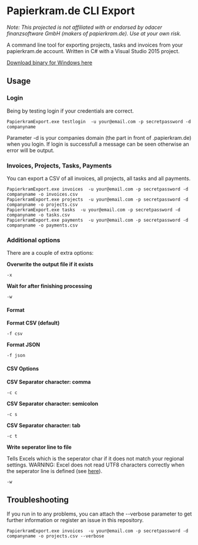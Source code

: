 # Papierkram.de CLI Export

_Note: This projected is not affiliated with or endorsed by odacer finanzsoftware GmbH  (makers of papierkram.de). Use at your own risk._

A command line tool for exporting projects, tasks and invoices from your papierkram.de account. Written in C# with a Visual Studio 2015 project.

[Download binary for Windows here](https://github.com/aduggleby/papierkram-export/raw/master/dist/PapierkramExport.zip)

## Usage

### Login

Being by testing login if your credentials are correct.

    PapierkramExport.exe testlogin  -u your@email.com -p secretpassword -d companyname
    
Parameter -d is your companies domain (the part in front of .papierkram.de) when you login.
If login is successfull a message can be seen otherwise an error will be output.

### Invoices, Projects, Tasks, Payments

You can export a CSV of all invoices, all projects, all tasks and all payments.

    PapierkramExport.exe invoices  -u your@email.com -p secretpassword -d companyname -o invoices.csv
    PapierkramExport.exe projects  -u your@email.com -p secretpassword -d companyname -o projects.csv
    PapierkramExport.exe tasks  -u your@email.com -p secretpassword -d companyname -o tasks.csv
    PapierkramExport.exe payments  -u your@email.com -p secretpassword -d companyname -o payments.csv

### Additional options

There are a couple of extra options:

**Overwrite the output file if it exists**

    -x 
    
**Wait for <enter> after finishing processing**

    -w
    
    

#### Format 

**Format CSV (default)**

	-f csv

**Format JSON**

	-f json


#### CSV Options

**CSV Separator character: comma**

    -c c
    
**CSV Separator character: semicolon**

    -c s
    
**CSV Separator character: tab**

    -c t
    
**Write seperator line to file**

Tells Excels which is the seperator char if it does not match your regional settings. WARNING: Excel does not read UTF8 characters correctly when the seperator line is defined (see [here](http://stackoverflow.com/questions/20395699/sep-statement-breaks-utf8-bom-in-csv-file-which-is-generated-by-xsl)).

    -w 
    
## Troubleshooting

If you run in to any problems, you can attach the --verbose parameter to get further information or register an issue in this repository.

    PapierkramExport.exe invoices  -u your@email.com -p secretpassword -d companyname -o projects.csv --verbose



